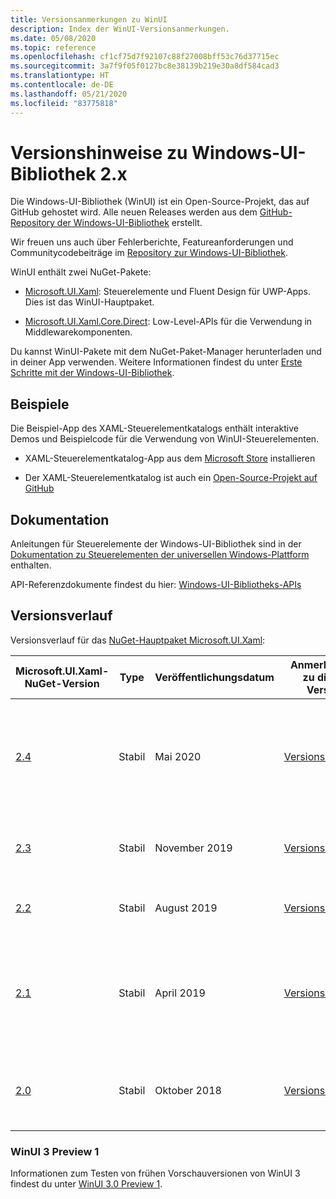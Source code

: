 ```yaml
---
title: Versionsanmerkungen zu WinUI
description: Index der WinUI-Versionsanmerkungen.
ms.date: 05/08/2020
ms.topic: reference
ms.openlocfilehash: cf1cf75d7f92107c88f27008bff53c76d37715ec
ms.sourcegitcommit: 3a7f9f05f0127bc8e38139b219e30a8df584cad3
ms.translationtype: HT
ms.contentlocale: de-DE
ms.lasthandoff: 05/21/2020
ms.locfileid: "83775818"
---
```

# <a name="windows-ui-library-2x-release-notes"></a>Versionshinweise zu Windows-UI-Bibliothek 2.x

Die Windows-UI-Bibliothek (WinUI) ist ein Open-Source-Projekt, das auf GitHub gehostet wird. Alle neuen Releases werden aus dem [GitHub-Repository der Windows-UI-Bibliothek](https://aka.ms/winui) erstellt.

Wir freuen uns auch über Fehlerberichte, Featureanforderungen und Communitycodebeiträge im [Repository zur Windows-UI-Bibliothek](https://aka.ms/winui).

WinUI enthält zwei NuGet-Pakete:

* [Microsoft.UI.Xaml](https://www.nuget.org/packages/Microsoft.UI.Xaml): Steuerelemente und Fluent Design für UWP-Apps. Dies ist das WinUI-Hauptpaket.

* [Microsoft.UI.Xaml.Core.Direct](https://www.nuget.org/packages/Microsoft.UI.Xaml.Core.Direct): Low-Level-APIs für die Verwendung in Middlewarekomponenten.

Du kannst WinUI-Pakete mit dem NuGet-Paket-Manager herunterladen und in deiner App verwenden. Weitere Informationen findest du unter [Erste Schritte mit der Windows-UI-Bibliothek](https://docs.microsoft.com/uwp/toolkits/winui/getting-started).

## <a name="examples"></a>Beispiele

Die Beispiel-App des XAML-Steuerelementkatalogs enthält interaktive Demos und Beispielcode für die Verwendung von WinUI-Steuerelementen.

* XAML-Steuerelementkatalog-App aus dem [Microsoft Store](
https://www.microsoft.com/p/xaml-controls-gallery/9msvh128x2zt) installieren

* Der XAML-Steuerelementkatalog ist auch ein [Open-Source-Projekt auf GitHub](
https://github.com/Microsoft/Xaml-Controls-Gallery)

## <a name="documentation"></a>Dokumentation

Anleitungen für Steuerelemente der Windows-UI-Bibliothek sind in der [Dokumentation zu Steuerelementen der universellen Windows-Plattform](/windows/uwp/design/controls-and-patterns/) enthalten.

API-Referenzdokumente findest du hier: [Windows-UI-Bibliotheks-APIs](/uwp/api/overview/winui/)

## <a name="version-history"></a>Versionsverlauf

Versionsverlauf für das [NuGet-Hauptpaket Microsoft.UI.Xaml](https://www.nuget.org/packages/Microsoft.UI.Xaml):

| Microsoft.UI.Xaml-NuGet-Version | Type | Veröffentlichungsdatum | Anmerkungen zu dieser Version | Highlights |
| --- | --- | --- | --- | --- |
| [2.4](winui-2.4.md) | Stabil | Mai 2020 | [Versionshinweise](winui-2.4.md) | [RadialGradientBrush](winui-2.4.md#radialgradientbrush)-, [ProgressRing](winui-2.4.md#progressring)-, [TabView-Updates](winui-2.4.md#tabview-updates), [Updates des dunklen Designs für die Familie der TextBox-Steuerelemente](winui-2.4.md#dark-theme-updates-to-textbox-family-of-controls), [hierarchische Navigation](winui-2.4.md#hierarchical-navigation),  |
| [2.3](winui-2.3.md) | Stabil | November 2019 | [Versionshinweise](winui-2.3.md) | [Visuelle Aktualisierung der Statusanzeige](winui-2.3.md#progress-bar-visual-refresh), [NumberBox](winui-2.3.md#numberbox), [RadioButtons](winui-2.3.md#radiobuttons) |
| [2.2](winui-2.2.md) | Stabil | August 2019 | [Versionshinweise](winui-2.2.md) | [TabView](winui-2.2.md#tabview), [NavigationView-Updates](winui-2.2.md#navigationview-updates), [Visueller Stil-Updates](winui-2.2.md#visual-style-updates)  |
| [2.1](winui-2.1.md) | Stabil | April 2019 | [Versionshinweise](winui-2.1.md) | **Erstes Open-Source-Release** aus [GitHub](https://github.com/microsoft/microsoft-ui-xaml). Enthält [ItemsRepeater](winui-2.1.md#itemsrepeater), [AnimatedVisualPlayer](winui-2.1.md#animatedvisualplayer), [TeachingTip](winui-2.1.md#teachingtip), [RadioMenuFlyoutItem](winui-2.1.md#radiomenuflyoutitem), [CompactDensity](winui-2.1.md#compactdensity), [Shadows](winui-2.1.md#shadows). |
| [2.0](winui-2.0.md) | Stabil | Oktober 2018 | [Versionshinweise](winui-2.0.md) | **Erstes Release**. Enthält offizielle native Fluent-Steuerelemente und Features für Windows UWP-Apps.  |

### <a name="winui-3-preview-1"></a>WinUI 3 Preview 1

Informationen zum Testen von frühen Vorschauversionen von WinUI 3 findest du unter [WinUI 3.0 Preview 1](../../winui3/index.md).
